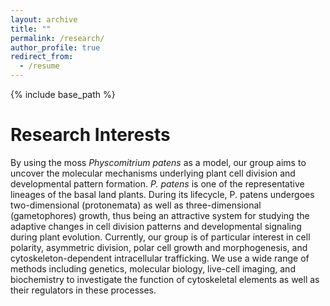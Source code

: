 ```yaml
---
layout: archive
title: ""
permalink: /research/
author_profile: true
redirect_from:
  - /resume
---
```


{% include base_path %}

Research Interests
======
By using the moss <I>Physcomitrium patens</I> as a model, our group aims to uncover the molecular mechanisms underlying plant cell division and developmental pattern formation. <I>P. patens</I> is one of the representative lineages of the basal land plants. During its lifecycle, P. patens undergoes two-dimensional (protonemata) as well as three-dimensional (gametophores) growth, thus being an attractive system for studying the adaptive changes in cell division patterns and developmental signaling during plant evolution. Currently, our group is of particular interest in cell polarity, asymmetric division, polar cell growth and morphogenesis, and cytoskeleton-dependent intracellular trafficking. We use a wide range of methods including genetics, molecular biology, live-cell imaging, and biochemistry to investigate the function of cytoskeletal elements as well as their regulators in these processes. 

    
